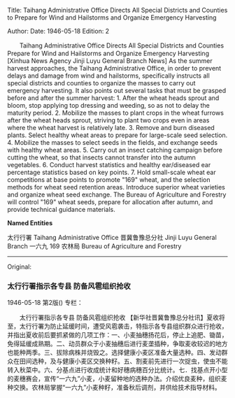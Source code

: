Title: Taihang Administrative Office Directs All Special Districts and Counties to Prepare for Wind and Hailstorms and Organize Emergency Harvesting

Author: 
Date: 1946-05-18
Edition: 2

　　Taihang Administrative Office Directs All Special Districts and Counties
    Prepare for Wind and Hailstorms and Organize Emergency Harvesting
    [Xinhua News Agency Jinji Luyu General Branch News] As the summer harvest approaches, the Taihang Administrative Office, in order to prevent delays and damage from wind and hailstorms, specifically instructs all special districts and counties to organize the masses to carry out emergency harvesting. It also points out several tasks that must be grasped before and after the summer harvest: 1. After the wheat heads sprout and bloom, stop applying top dressing and weeding, so as not to delay the maturity period. 2. Mobilize the masses to plant crops in the wheat furrows after the wheat heads sprout, striving to plant two crops even in areas where the wheat harvest is relatively late. 3. Remove and burn diseased plants. Select healthy wheat areas to prepare for large-scale seed selection. 4. Mobilize the masses to select seeds in the fields, and exchange seeds with healthy wheat areas. 5. Carry out an insect catching campaign before cutting the wheat, so that insects cannot transfer into the autumn vegetables. 6. Conduct harvest statistics and healthy ear/diseased ear percentage statistics based on key points. 7. Hold small-scale wheat ear competitions at base points to promote "169" wheat, and the selection methods for wheat seed retention areas. Introduce superior wheat varieties and organize wheat seed exchange. The Bureau of Agriculture and Forestry will control "169" wheat seeds, prepare for allocation after autumn, and provide technical guidance materials.


**Named Entities**


太行行署   Taihang Administrative Office
晋冀鲁豫总分社  Jinji Luyu General Branch
一六九  169
农林局  Bureau of Agriculture and Forestry



<hr /> 

Original: 


### 太行行署指示各专县  防备风雹组织抢收

1946-05-18
第2版()
专栏：

　　太行行署指示各专县
    防备风雹组织抢收
    【新华社晋冀鲁豫总分社讯】夏收将至，太行行署为防止延缓时间，遭受风雹袭击，特指示各专县组织群众进行抢收，并指出夏收前后要抓紧做的几项工作：一、小麦抽穗扬花后，停止上追肥、锄苗，免得延缓成熟期。二、动员群众于小麦抽穗后进行麦垄插种，争取麦收较迟的地方也能种两季。三、拔除病株并烧毁之。选择健康小麦区准备大量选种。四、发动群众在田间选种，及与健康小麦区交换种籽。五、割麦前先进行一次捉虫，使虫不能转入秋菜中。六、分基点进行收成统计和好穗病穗百分比统计。七．找基点开小型的麦穗赛会，宣传“一六九”小麦，小麦留种地的选种办法。介绍优良麦种，组织麦种交换。农林局掌握“一六九”小麦种籽，准备秋后调剂，并供给技术指导材料。
